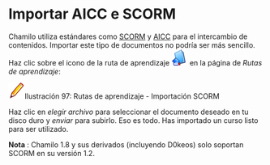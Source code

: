 # Importar AICC e SCORM

Chamilo utiliza estándares como [SCORM](http://fr.wikipedia.org/wiki/Sharable_Content_Object_Reference_Model) y [AICC](http://fr.wikipedia.org/wiki/Aviation_Industry_CBT_Committee) para el intercambio de contenidos. Importar este tipo de documentos no podría ser más sencillo. Haz clic sobre el icono de la ruta de aprendizaje ![](../../.gitbook/assets/graphics34%20%284%29.png) en la página de _Rutas de aprendizaje_:

![](../../.gitbook/assets/graficos71%20%285%29.png)Ilustración 97: Rutas de aprendizaje - Importación SCORM

Haz clic en _elegir archivo_ para seleccionar el documento deseado en tu disco duro y _enviar_ para subirlo. Eso es todo. Has importado un curso listo para ser utilizado.

**Nota** : Chamilo 1.8 y sus derivados \(incluyendo D0keos\) solo soportan SCORM en su versión 1.2.

